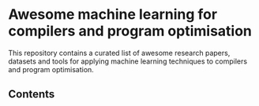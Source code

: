 # Awesome machine learning for compilers and program optimisation
This repository contains a curated list of awesome research papers, datasets and tools for applying machine learning techniques to compilers and program optimisation. 


## Contents
